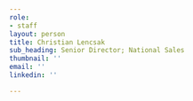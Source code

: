 ```yaml
---
role:
- staff
layout: person
title: Christian Lencsak
sub_heading: Senior Director; National Sales
thumbnail: ''
email: ''
linkedin: ''

---
```

